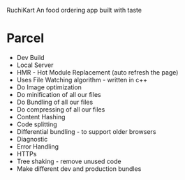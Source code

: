RuchiKart An food ordering app built with taste

# Parcel

- Dev Build
- Local Server
- HMR - Hot Module Replacement (auto refresh the page)
- Uses File Watching algorithm - written in c++
- Do Image optimization
- Do minification of all our files
- Do Bundling of all our files
- Do compressing of all our files
- Content Hashing
- Code splitting
- Differential bundling - to support older browsers
- Diagnostic
- Error Handling
- HTTPs
- Tree shaking - remove unused code
- Make different dev and production bundles
